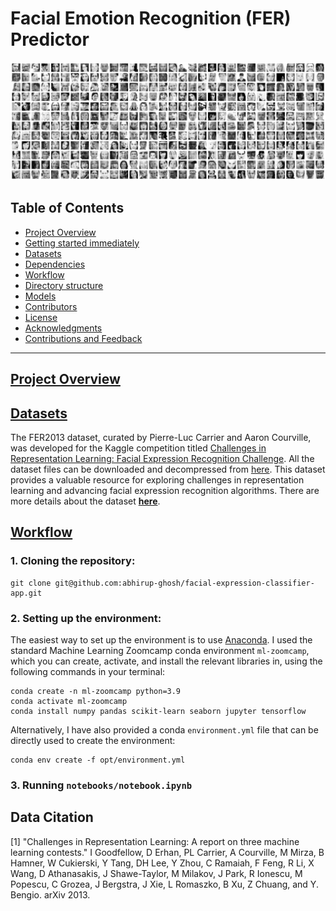 # Facial Emotion Recognition (FER) Predictor

<img src="./media/banner.png" alt="drawing" width="1000"/>

## Table of Contents
- [Project Overview](#project-overview)
- [Getting started immediately](#getting-started)
- [Datasets](#datasets)
- [Dependencies](#dependencies)
- [Workflow](#workflow)
- [Directory structure](#dirctory-structure)
- [Models](#models)
- [Contributors](#contributors)
- [License](#license)
- [Acknowledgments](#acknowledgments)
- [Contributions and Feedback](#contributions-and-feedback)

---

## [Project Overview](#project-overview)

## [Datasets](#datasets)

The FER2013 dataset, curated by Pierre-Luc Carrier and Aaron Courville, was developed for the Kaggle competition titled [Challenges in Representation Learning: Facial Expression Recognition Challenge](https://www.kaggle.com/c/challenges-in-representation-learning-facial-expression-recognition-challenge). All the dataset files can be downloaded and decompressed from [here](https://www.kaggle.com/c/challenges-in-representation-learning-facial-expression-recognition-challenge/data). This dataset provides a valuable resource for exploring challenges in representation learning and advancing facial expression recognition algorithms. There are more details about the dataset [**here**](./data/README.md).

## [Workflow](#workflow)

### 1. Cloning the repository: 

```
git clone git@github.com:abhirup-ghosh/facial-expression-classifier-app.git
```

### 2. **Setting up the environment:**

The easiest way to set up the environment is to use [Anaconda](https://www.anaconda.com/download). I used the standard Machine Learning Zoomcamp conda environment `ml-zoomcamp`, which you can create, activate, and install the relevant libraries in, using the following commands in your terminal:

```
conda create -n ml-zoomcamp python=3.9
conda activate ml-zoomcamp
conda install numpy pandas scikit-learn seaborn jupyter tensorflow
```

Alternatively, I have also provided a conda `environment.yml` file that can be directly used to create the environment:

```
conda env create -f opt/environment.yml
```

### 3. Running `notebooks/notebook.ipynb`


## Data Citation

[1] "Challenges in Representation Learning: A report on three machine learning
contests." I Goodfellow, D Erhan, PL Carrier, A Courville, M Mirza, B
Hamner, W Cukierski, Y Tang, DH Lee, Y Zhou, C Ramaiah, F Feng, R Li,
X Wang, D Athanasakis, J Shawe-Taylor, M Milakov, J Park, R Ionescu,
M Popescu, C Grozea, J Bergstra, J Xie, L Romaszko, B Xu, Z Chuang, and
Y. Bengio. arXiv 2013.